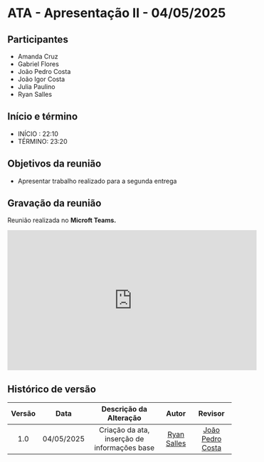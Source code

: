 # ATA - Apresentação II - 04/05/2025

## Participantes
- Amanda Cruz
- Gabriel Flores
- João Pedro Costa
- João Igor Costa
- Julia Paulino
- Ryan Salles

## Início e término
- INÍCIO : 22:10
- TÉRMINO: 23:20 

## Objetivos da reunião
- Apresentar trabalho realizado para a segunda entrega

## Gravação da reunião

Reunião realizada no **Microft Teams.**

<iframe width="560" height="315" src="https://www.youtube.com/embed/oZXc39__u7s?si=sTl2P9JZw3sAO6mC" title="YouTube video player" frameborder="0" allow="accelerometer; autoplay; clipboard-write; encrypted-media; gyroscope; picture-in-picture; web-share" referrerpolicy="strict-origin-when-cross-origin" allowfullscreen></iframe>

## Histórico de versão

| Versão |    Data    |    Descrição da Alteração                       |         Autor         |       Revisor     |
| :----: | :--------: | :---------------------------------------------: | :-------------------: | :---------------: |
|  1.0   | 04/05/2025 | Criação da ata, inserção de informações base    | [Ryan Salles](https://github.com/RA-Salles) | [João Pedro Costa](https://github.com/johnaopedro) |
